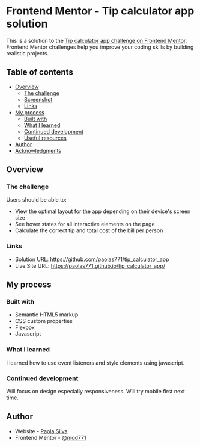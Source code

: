 # Frontend Mentor - Tip calculator app solution

This is a solution to the [Tip calculator app challenge on Frontend Mentor](https://www.frontendmentor.io/challenges/tip-calculator-app-ugJNGbJUX). Frontend Mentor challenges help you improve your coding skills by building realistic projects.

## Table of contents

- [Overview](#overview)
  - [The challenge](#the-challenge)
  - [Screenshot](#screenshot)
  - [Links](#links)
- [My process](#my-process)
  - [Built with](#built-with)
  - [What I learned](#what-i-learned)
  - [Continued development](#continued-development)
  - [Useful resources](#useful-resources)
- [Author](#author)
- [Acknowledgments](#acknowledgments)



## Overview

### The challenge

Users should be able to:

- View the optimal layout for the app depending on their device's screen size
- See hover states for all interactive elements on the page
- Calculate the correct tip and total cost of the bill per person



### Links

- Solution URL: https://github.com/paolas771/tip_calculator_app 
- Live Site URL: https://paolas771.github.io/tip_calculator_app/

## My process

### Built with

- Semantic HTML5 markup
- CSS custom properties
- Flexbox
- Javascript



### What I learned

I learned how to use event listeners and style elements using javascript. 




### Continued development

Will focus on design especially responsiveness. Will try mobile first next time. 



## Author

- Website - [Paola Silva](https://www.your-site.com)
- Frontend Mentor - [@mod771](https://www.frontendmentor.io/profile/mod771)


